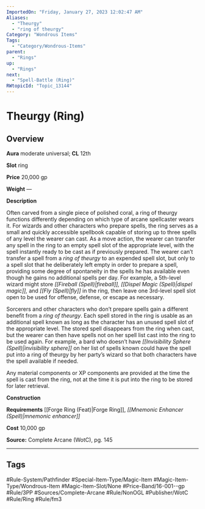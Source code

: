 ```yaml
---
ImportedOn: "Friday, January 27, 2023 12:02:47 AM"
Aliases:
  - "Theurgy"
  - "ring of theurgy"
Category: "Wondrous Items"
Tags:
  - "Category/Wondrous-Items"
parent:
  - "Rings"
up:
  - "Rings"
next:
  - "Spell-Battle (Ring)"
RWtopicId: "Topic_13144"
---
```

# Theurgy (Ring)
## Overview
**Aura** moderate universal; **CL** 12th

**Slot** ring

**Price** 20,000 gp

**Weight** —

**Description**

Often carved from a single piece of polished coral, a ring of theurgy functions differently depending on which type of arcane spellcaster wears it. For wizards and other characters who prepare spells, the ring serves as a small and quickly accessible spellbook capable of storing up to three spells of any level the wearer can cast. As a move action, the wearer can transfer any spell in the ring to an empty spell slot of the appropriate level, with the spell instantly ready to be cast as if previously prepared. The wearer can’t transfer a spell from a *ring of theurgy* to an expended spell slot, but only to a spell slot that he deliberately left empty in order to prepare a spell, providing some degree of spontaneity in the spells he has available even though he gains no additional spells per day. For example, a 5th-level wizard might store *[[Fireball (Spell)|fireball]], [[Dispel Magic (Spell)|dispel magic]],* and *[[Fly (Spell)|fly]]* in the ring, then leave one 3rd-level spell slot open to be used for offense, defense, or escape as necessary.

Sorcerers and other characters who don’t prepare spells gain a different benefit from a *ring of theurgy*. Each spell stored in the ring is usable as an additional spell known as long as the character has an unused spell slot of the appropriate level. The stored spell disappears from the ring when cast, but the wearer can then have spells not on her spell list cast into the ring to be used again. For example, a bard who doesn’t have *[[Invisibility Sphere (Spell)|invisibility sphere]]* on her list of spells known could have the spell put into a ring of theurgy by her party’s wizard so that both characters have the spell available if needed.

Any material components or XP components are provided at the time the spell is cast from the ring, not at the time it is put into the ring to be stored for later retrieval.

**Construction**

**Requirements** [[Forge Ring (Feat)|Forge Ring]], *[[Mnemonic Enhancer (Spell)|mnemonic enhancer]]*

**Cost** 10,000 gp

**Source:** Complete Arcane (WotC), pg. 145


---
## Tags
#Rule-System/Pathfinder #Special-Item-Type/Magic-Item #Magic-Item-Type/Wondrous-Item #Magic-Item-Slot/None #Price-Band/16-001--gp #Rule/3PP #Sources/Complete-Arcane #Rule/NonOGL #Publisher/WotC #Rule/Ring #Rule/fm3

